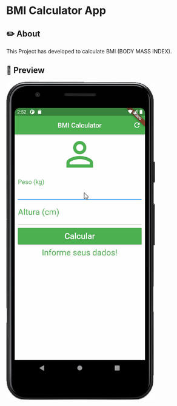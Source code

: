 # BMI Calculator App

## ✏️ About
This Project has developed to calculate BMI (BODY MASS INDEX).

## 📱 Preview

![](.github/preview.gif)